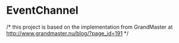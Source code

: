 # EventChannel

/*
   this project is based on the implementation from GrandMaster at
		http://www.grandmaster.nu/blog/?page_id=191
*/
